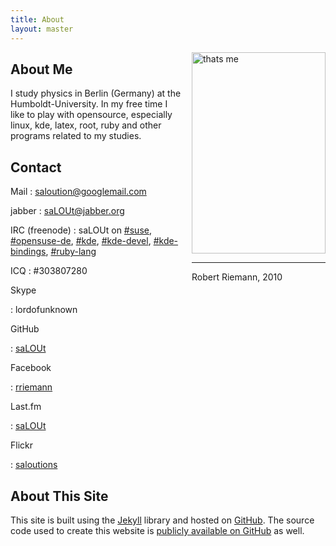 ```yaml
---
title: About
layout: master
---
```

<div style="float:right; margin-left: 1em;">
  <img width="214px" height="322px" alt="thats me" src="http://salout.github.com/images/me.jpg"><br />
  <hr />
  Robert Riemann, 2010
</div>

## About Me

I study physics in Berlin (Germany) at the Humboldt-University.
In my free time I like to play with opensource, especially
linux, kde, latex, root, ruby and other programs related to my studies.

## Contact

Mail
: <saloution@googlemail.com>

jabber
: saLOUt@jabber.org

IRC (freenode)
: saLOUt on [#suse](irc://irc.opensuse.org/suse),
  [#opensuse-de](irc://irc.opensuse.org/opensuse-de),
  [#kde](irc://irc.opensuse.org/kde),
  [#kde-devel](irc://irc.opensuse.org/kde-devel),
  [#kde-bindings](irc://irc.opensuse.org/kde-bindings),
  [#ruby-lang](irc://irc.opensuse.org/ruby-lang)

ICQ
: \#303807280

Skype

: lordofunknown

GitHub

: [saLOUt](http://github.com/saLOUt/)

Facebook

: [rriemann](http://www.facebook.com/rriemann)

Last.fm

: [saLOUt](http://www.lastfm.de/user/saLOUt)

Flickr

: [saloutions](http://www.flickr.com/photos/27621704@N07/)

## About This Site

This site is built using the [Jekyll](http://github.com/mojombo/jekyll) library and hosted on [GitHub](http://github.com/). The source code used to create this website is [publicly available on GitHub](http://github.com/saLOUt/saLOUt.github.com) as well.
